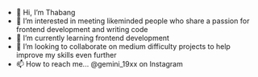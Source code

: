 - 👋 Hi, I’m Thabang
- 👀 I’m interested in meeting likeminded people who share a passion for frontend development and writing code
- 🌱 I’m currently learning frontend development
- 💞️ I’m looking to collaborate on medium difficulty projects to help improve my skills even further
- 📫 How to reach me... @gemini_19xx on Instagram

<!---
99thabang/99thabang is a ✨ special ✨ repository because its `README.md` (this file) appears on your GitHub profile.
You can click the Preview link to take a look at your changes.
--->
